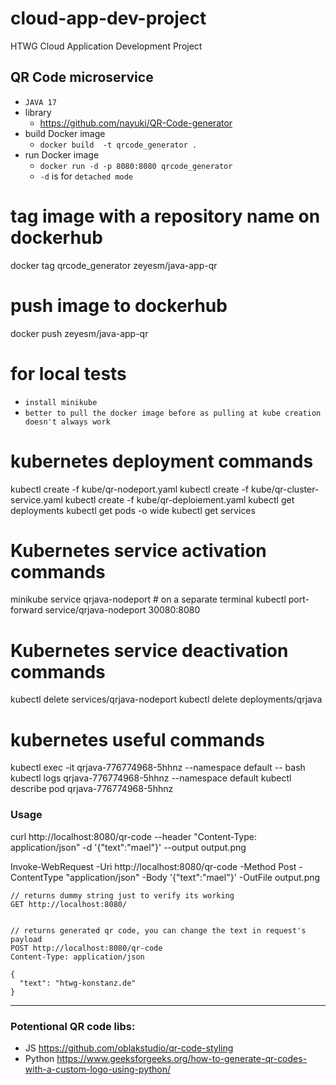 # cloud-app-dev-project
HTWG Cloud Application Development Project

## QR Code microservice 
- `JAVA 17`
- library
  - https://github.com/nayuki/QR-Code-generator
- build Docker image
  - `docker build  -t qrcode_generator .`
- run Docker image
  - `docker run -d -p 8080:8080 qrcode_generator`
  - `-d` is for `detached mode`
  
# tag image with a repository name on dockerhub
docker tag qrcode_generator zeyesm/java-app-qr
# push image to dockerhub
docker push zeyesm/java-app-qr

# for local tests
- `install minikube`
- `better to pull the docker image before as pulling at kube creation doesn't always work`

# kubernetes deployment commands
kubectl create -f kube/qr-nodeport.yaml
kubectl create -f kube/qr-cluster-service.yaml
kubectl create -f kube/qr-deploiement.yaml
kubectl get deployments
kubectl get pods -o wide
kubectl get services

# Kubernetes service activation commands
minikube service qrjava-nodeport # on a separate terminal
kubectl port-forward service/qrjava-nodeport 30080:8080

# Kubernetes service deactivation commands
kubectl delete services/qrjava-nodeport
kubectl delete deployments/qrjava

# kubernetes useful commands 
kubectl exec -it qrjava-776774968-5hhnz --namespace default -- bash
kubectl logs qrjava-776774968-5hhnz --namespace default
kubectl describe pod qrjava-776774968-5hhnz


### Usage
curl  http://localhost:8080/qr-code --header "Content-Type: application/json" -d '{"text":"mael"}' --output output.png

Invoke-WebRequest -Uri http://localhost:8080/qr-code -Method Post -ContentType "application/json" -Body '{"text":"mael"}' -OutFile output.png

```
// returns dummy string just to verify its working
GET http://localhost:8080/


// returns generated qr code, you can change the text in request's payload
POST http://localhost:8080/qr-code
Content-Type: application/json

{
  "text": "htwg-konstanz.de"
}
```

---

### Potentional QR code libs:
- JS https://github.com/oblakstudio/qr-code-styling
- Python https://www.geeksforgeeks.org/how-to-generate-qr-codes-with-a-custom-logo-using-python/
